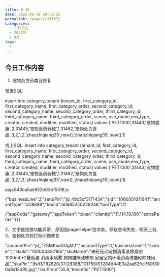 ```yaml
---
title: 9-19
date: 2022-09-19 09:59:35
permalink: /pages/c3ff57/
categories:
  - 工作日志
  - 2022年
  - 9月
tags:
  - 
---
```


## 今日工作内容
1. 宠物处方药类目修复

预发SQL:

insert into category_tenant 
(tenant_id, first_category_id, first_category_name, first_category_order, second_category_id, second_category_name, second_category_order, third_category_id, third_category_name, third_category_order, scene, use_mode,env_type, creator, created, modifier, modified, status)
values ('PET1000',31443,'宠物健康',2,31445,'宠物医药器械',1,31462,'宠物处方食品',3,2,1,2,'zhaozhiqiang35',now(),'zhaozhiqiang35',now(),1)

线上SQL:
insert into category_tenant 
(tenant_id, first_category_id, first_category_name, first_category_order, second_category_id, second_category_name, second_category_order, third_category_id, third_category_name, third_category_order, scene, use_mode,env_type, creator, created, modifier, modified, status)
values ('PET1000',31443,'宠物健康',2,31445,'宠物医药器械',1,31462,'宠物处方食品',3,2,1,3,'zhaozhiqiang35',now(),'zhaozhiqiang35',now(),1)


app.843ca5ae932b03bf5519.js


{"businessLine":2,"sendPin":"jd_49c5cf3171434","sid":"1060001011641","tenantType":"JD8888","toolId":60685250229248,"toolType":2}

{"appCode":"gateway","appToken":"token","clientIp":"11.114.19.100","extraParas":{}}

2、文字链投放功能异常，原因是pageHelper包冲突，导致查询失败，明天上线
3、宠物处方药打标问题修复


"accountPin":"jd_TZSMKsoGOgMJ","accountType":1,"businessLine":1,"scene":1,"skuId":"100004322166","skuName":"来旺兄弟宠物消毒液除臭剂1000mL*2量贩装 消毒水喷雾 狗狗猫咪祛味剂 家居室内环境消毒液猫砂除味用品","skuPic":"jfs/t1/182820/37/28388/101750/63284d44E3a2aa62f/c760f300a8a12d95.jpg","skuPrice":55.8,"tenantId":"PET1000"}











  










